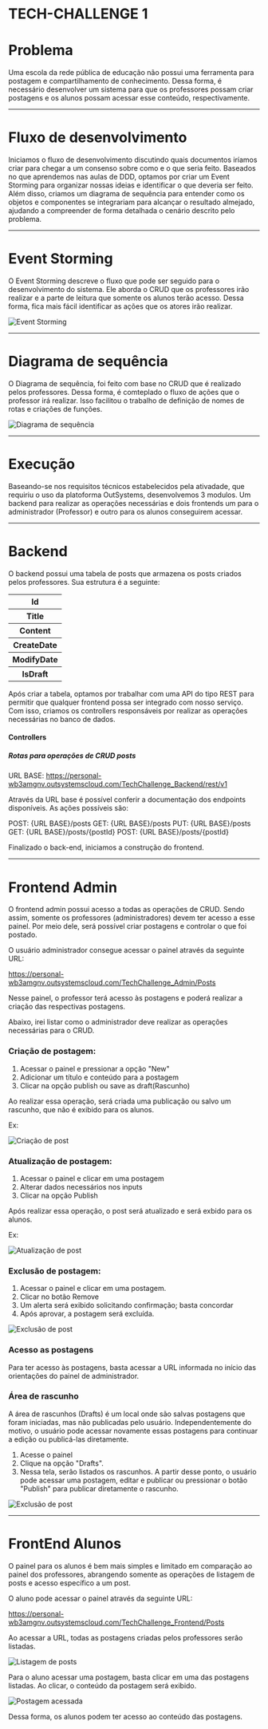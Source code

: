 <h1>TECH-CHALLENGE 1</h1>

# Problema
Uma escola da rede pública de educação não possui uma ferramenta para postagem e compartilhamento de conhecimento. Dessa forma, é necessário desenvolver um sistema para que os professores possam criar postagens e os alunos possam acessar esse conteúdo, respectivamente.

<hr/>

# Fluxo de desenvolvimento

Iniciamos o fluxo de desenvolvimento discutindo quais documentos iríamos criar para chegar a um consenso sobre como e o que seria feito. Baseados no que aprendemos nas aulas de DDD, optamos por criar um Event Storming para organizar nossas ideias e identificar o que deveria ser feito. Além disso, criamos um diagrama de sequência para entender como os objetos e componentes se integrariam para alcançar o resultado almejado, ajudando a compreender de forma detalhada o cenário descrito pelo problema.

<hr/>

# Event Storming

O Event Storming descreve o fluxo que pode ser seguido para o desenvolvimento do sistema. Ele aborda o CRUD que os professores irão realizar e a parte de leitura que somente os alunos terão acesso. Dessa forma, fica mais fácil identificar as ações que os atores irão realizar.

![Event Storming](EventStorming.jpg)

<hr/>

# Diagrama de sequência

O Diagrama de sequência, foi feito com base no CRUD que é realizado pelos professores. Dessa forma, é comteplado o fluxo de ações  que o professor irá realizar. Isso facilitou o trabalho de definição de nomes de rotas e criações de funções.

![Diagrama de sequência](DiagramaDeSequência.png)


<hr/>

# Execução

Baseando-se nos requisitos técnicos estabelecidos pela ativadade, que requiriu o uso da platoforma OutSystems, desenvolvemos 3 modulos. Um backend para realizar as operações necessárias e dois frontends um para o administrador (Professor) e outro para os alunos conseguirem acessar.

<hr/>

# Backend

O backend possui uma tabela de posts que armazena os posts criados pelos professores. Sua estrutura é a seguinte:

<table>
    <tr>
        <th>Id</th>
    </tr>
    <tr>
        <th>Title</th>
    </tr> 
    <tr>
        <th>Content</th>
    </tr> 
    <tr>
        <th>CreateDate</th>
    </tr> 
    <tr>
        <th>ModifyDate</th>
    </tr> 
    <tr>
        <th>IsDraft</th>
    </tr> 
</table>

Após criar a tabela, optamos por trabalhar com uma API do tipo REST para permitir que qualquer frontend possa ser integrado com nosso serviço. Com isso, criamos os controllers responsáveis por realizar as operações necessárias no banco de dados.

<h4>Controllers</h4>
<h5>Rotas para operações de CRUD posts</h5>

URL BASE: https://personal-wb3amgnv.outsystemscloud.com/TechChallenge_Backend/rest/v1

Através da URL base é possível conferir a documentação dos endpoints disponíveis. As ações possíveis são:

POST: {URL BASE}/posts
GET: {URL BASE}/posts
PUT: {URL BASE}/posts
GET: {URL BASE}/posts/{postId}
POST: {URL BASE}/posts/{postId}

Finalizado o back-end, iniciamos a construção do frontend.

<hr/>

# Frontend Admin

O frontend admin possui acesso a todas as operações de CRUD. Sendo assim, somente os professores (administradores) devem ter acesso a esse painel. Por meio dele, será possível criar postagens e controlar o que foi postado.

O usuário administrador consegue acessar o painel através da seguinte URL:

https://personal-wb3amgnv.outsystemscloud.com/TechChallenge_Admin/Posts

Nesse painel, o professor terá acesso às postagens e poderá realizar a criação das respectivas postagens.

Abaixo, irei listar como o administrador deve realizar as operações necessárias para o CRUD.

<h3>Criação de postagem: </h3>
<ol> 
<li>
    Acessar o painel e pressionar a opção "New"
</li>
<li>
    Adicionar um título e conteúdo para a postagem
</li>
<li>
    Clicar na opção publish ou save as draft(Rascunho)
</li>
</ol>

Ao realizar essa operação, será criada uma publicação ou salvo um rascunho, que não é exibido para os alunos.

Ex:

![Criação de post](CreatePost.gif)

<h3>Atualização de postagem: </h3>
<ol> 
<li>
    Acessar o painel e clicar em uma postagem
</li>
<li>
    Alterar dados necessários nos inputs
</li>
<li>
    Clicar na opção Publish
</li>
</ol>

Após realizar essa operação, o post será atualizado e será exbido para os alunos.

Ex:

![Atualização de post](UpdatePost.gif)

<h3>Exclusão de postagem: </h3>

<ol>
    <li>Acessar o painel e clicar em uma postagem.</li>
    <li>Clicar no botão Remove</li>
    <li>Um alerta será exibido solicitando confirmação; basta concordar</li>
    <li>Após aprovar, a postagem será excluída.</li>
</ol>

![Exclusão de post](DeletePost.gif)


<h3>Acesso as postagens</h3>

Para ter acesso às postagens, basta acessar a URL informada no início das orientações do painel de administrador.


<h3>Área de rascunho</h3>

A área de rascunhos (Drafts) é um local onde são salvas postagens que foram iniciadas, mas não publicadas pelo usuário. Independentemente do motivo, o usuário pode acessar novamente essas postagens para continuar a edição ou publicá-las diretamente.

<ol>
    <li>Acesse o painel</li>
    <li>Clique na opção "Drafts".</li>
    <li>Nessa tela, serão listados os rascunhos. A partir desse ponto, o usuário pode acessar uma postagem, editar e publicar ou pressionar o botão "Publish" para publicar diretamente o rascunho.</li>
</ol>

![Exclusão de post](PostDrafs.gif)

<hr>

# FrontEnd Alunos

O painel para os alunos é bem mais simples e limitado em comparação ao painel dos professores, abrangendo somente as operações de listagem de posts e acesso específico a um post.

O aluno pode acessar o painel através da seguinte URL:

https://personal-wb3amgnv.outsystemscloud.com/TechChallenge_Frontend/Posts

Ao acessar a URL, todas as postagens criadas pelos professores serão listadas.

![Listagem de posts](ListagemAlunos.png)

Para o aluno acessar uma postagem, basta clicar em uma das postagens listadas. Ao clicar, o conteúdo da postagem será exibido.

![Postagem acessada](PostagemAcessada.png)

Dessa forma, os alunos podem ter acesso ao conteúdo das postagens.
